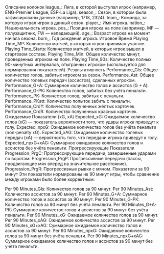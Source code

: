 Описание колонок
league_: Лига, в которой выступал игрок (например, ENG-Premier League, ESP-La Liga).
season_: Сезон, в котором были зафиксированы данные (например, 1718, 2324).
team_: Команда, за которую играл игрок в данный сезон.
player_: Имя игрока.
nation_: Национальность игрока.
pos_: Позиция игрока на поле (например, MF — полузащитник, FW — нападающий).
age_: Возраст игрока на момент начала сезона.
born_: Год рождения игрока.
Игровое Время
Playing Time_MP: Количество матчей, в которых игрок принимал участие.
Playing Time_Starts: Количество матчей, в которых игрок вышел в стартовом составе.
Playing Time_Min: Общее количество минут, проведенных игроком на поле.
Playing Time_90s: Количество полных 90-минутных интервалов, отыгранных игроком (используется для нормирования показателей).
Результативность
Performance_Gls: Общее количество голов, забитых игроком за сезон.
Performance_Ast: Общее количество голевых передач (ассистов), сделанных игроком.
Performance_G+A: Суммарное количество голов и ассистов (G + A).
Performance_G-PK: Количество голов, забитых без учёта пенальти.
Performance_PK: Количество голов, забитых с пенальти.
Performance_PKatt: Количество попыток забить с пенальти.
Performance_CrdY: Количество полученных жёлтых карточек.
Performance_CrdR: Количество полученных красных карточек.
Ожидаемые Показатели (xG, xA)
Expected_xG: Ожидаемое количество голов (xG) — показатель вероятности того, что удары игрока приведут к голу.
Expected_npxG: Ожидаемое количество голов без учёта пенальти (non-penalty xG).
Expected_xAG: Ожидаемое количество голевых передач (xA) — вероятность того, что передачи игрока приведут к голу.
Expected_npxG+xAG: Суммарное ожидаемое количество голов и ассистов без учёта пенальти.
Прогрессирующие Показатели
Progression_PrgC: Прогрессирующие передачи, завершенные ударами по воротам.
Progression_PrgP: Прогрессивные передачи (пассы, продвигающие мяч вперед на значительное расстояние).
Progression_PrgR: Прогрессивные рывки с мячом.
Показатели за 90 минут
Эти показатели нормированы на 90 минут игры, чтобы сравнение между игроками было более корректным:

Per 90 Minutes_Gls: Количество голов за 90 минут.
Per 90 Minutes_Ast: Количество ассистов за 90 минут.
Per 90 Minutes_G+A: Суммарное количество голов и ассистов за 90 минут.
Per 90 Minutes_G-PK: Количество голов за 90 минут без учёта пенальти.
Per 90 Minutes_G+A-PK: Суммарное количество голов и ассистов за 90 минут без учёта пенальти.
Per 90 Minutes_xG: Ожидаемое количество голов за 90 минут.
Per 90 Minutes_xAG: Ожидаемое количество ассистов за 90 минут.
Per 90 Minutes_xG+xAG: Суммарное ожидаемое количество голов и ассистов за 90 минут.
Per 90 Minutes_npxG: Ожидаемое количество голов за 90 минут без учёта пенальти.
Per 90 Minutes_npxG+xAG: Суммарное ожидаемое количество голов и ассистов за 90 минут без учёта пенальти.